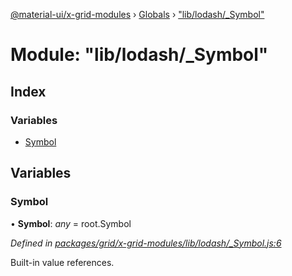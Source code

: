 [@material-ui/x-grid-modules](../README.md) › [Globals](../globals.md) › ["lib/lodash/_Symbol"](_lib_lodash__symbol_.md)

# Module: "lib/lodash/_Symbol"

## Index

### Variables

* [Symbol](_lib_lodash__symbol_.md#symbol)

## Variables

###  Symbol

• **Symbol**: *any* = root.Symbol

*Defined in [packages/grid/x-grid-modules/lib/lodash/_Symbol.js:6](https://github.com/mui-org/material-ui-x/blob/02342a6/packages/grid/x-grid-modules/lib/lodash/_Symbol.js#L6)*

Built-in value references.
